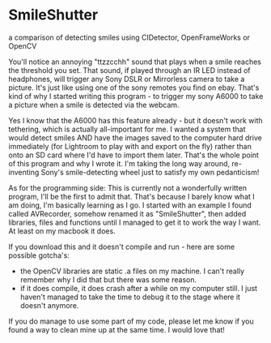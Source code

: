 # SmileShutter
a comparison of detecting smiles using CIDetector, OpenFrameWorks or OpenCV

You'll notice an annoying "ttzzcchh" sound that plays when a smile reaches the threshold you set. That sound, if played through an IR LED instead of headphones, will trigger any Sony DSLR or Mirrorless camera to take a picture. It's just like  using one of the sony remotes you find on ebay. That's kind of why I started writing this program - to trigger my sony A6000 to take a picture when a smile is detected via the webcam.

Yes I know that the A6000 has this feature already - but it doesn't work with tethering, which is actually all-important for me. I wanted a system that would detect smiles AND have the images saved to the computer hard drive immediately (for Lightroom to play with and export on the fly) rather than onto an SD card where I'd have to import them later. That's the whole point of this program and why I wrote it. I'm taking the long way around, re-inventing Sony's smile-detecting wheel just to satisfy my own pedanticism!

As for the programming side:
This is currently not a wonderfully written program, I'll be the first to admit that. That's because I barely know what I am doing, I'm basically learning as I go. I started with an example I found called AVRecorder, somehow renamed it as "SmileShutter", then added libraries, files and functions until I managed to get it to work the way I want. At least on my macbook it does.

If you download this and it doesn't compile and run - here are some possible gotcha's:
- the OpenCV libraries are static .a files on my machine. I can't really remember why I did that but there was some reason.
- if it does compile, it does crash after a while on my computer still. I just haven't managed to take the time to debug it to the stage where it doesn't anymore.

If you do manage to use some part of my code, please let me know if you found a way to clean mine up at the same time. I would love that!

